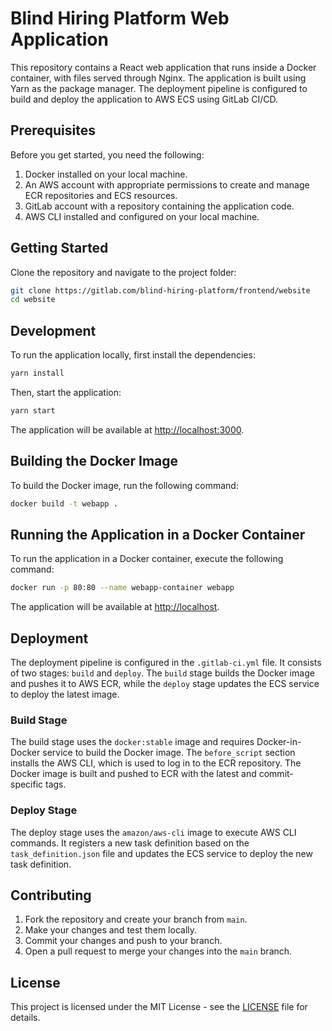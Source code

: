 # Blind Hiring Platform Web Application

This repository contains a React web application that runs inside a Docker container, with files served through Nginx. The application is built using Yarn as the package manager. The deployment pipeline is configured to build and deploy the application to AWS ECS using GitLab CI/CD.

## Prerequisites

Before you get started, you need the following:

1. Docker installed on your local machine.
2. An AWS account with appropriate permissions to create and manage ECR repositories and ECS resources.
3. GitLab account with a repository containing the application code.
4. AWS CLI installed and configured on your local machine.

## Getting Started

Clone the repository and navigate to the project folder:

```bash
git clone https://gitlab.com/blind-hiring-platform/frontend/website
cd website
```


## Development

To run the application locally, first install the dependencies:

```bash
yarn install
```

Then, start the application:

```bash
yarn start
```


The application will be available at [http://localhost:3000](http://localhost:3000).

## Building the Docker Image

To build the Docker image, run the following command:

```bash
docker build -t webapp .
```


## Running the Application in a Docker Container

To run the application in a Docker container, execute the following command:

```bash
docker run -p 80:80 --name webapp-container webapp
```


The application will be available at [http://localhost](http://localhost).

## Deployment

The deployment pipeline is configured in the `.gitlab-ci.yml` file. It consists of two stages: `build` and `deploy`. The `build` stage builds the Docker image and pushes it to AWS ECR, while the `deploy` stage updates the ECS service to deploy the latest image.

### Build Stage

The build stage uses the `docker:stable` image and requires Docker-in-Docker service to build the Docker image. The `before_script` section installs the AWS CLI, which is used to log in to the ECR repository. The Docker image is built and pushed to ECR with the latest and commit-specific tags.

### Deploy Stage

The deploy stage uses the `amazon/aws-cli` image to execute AWS CLI commands. It registers a new task definition based on the `task_definition.json` file and updates the ECS service to deploy the new task definition.

## Contributing

1. Fork the repository and create your branch from `main`.
2. Make your changes and test them locally.
3. Commit your changes and push to your branch.
4. Open a pull request to merge your changes into the `main` branch.

## License

This project is licensed under the MIT License - see the [LICENSE](LICENSE) file for details.

